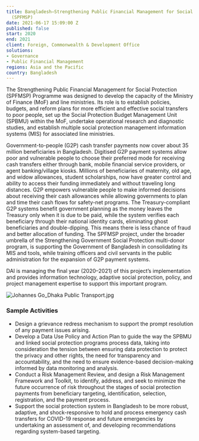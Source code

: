 ```yaml
---
title: Bangladesh—Strengthening Public Financial Management for Social Protection
  (SPFMSP)
date: 2021-06-17 15:09:00 Z
published: false
start: 2020
end: 2021
client: Foreign, Commonwealth & Development Office
solutions:
- Governance
- Public Financial Management
regions: Asia and the Pacific
country: Bangladesh
---
```


The Strengthening Public Financial Management for Social Protection (SPFMSP) Programme was designed to develop the capacity of the Ministry of Finance (MoF) and line ministries. Its role is to establish policies, budgets, and reform plans for more efficient and effective social transfers to poor people, set up the Social Protection Budget Management Unit (SPBMU) within the MoF, undertake operational research and diagnostic studies, and establish multiple social protection management information systems (MIS) for associated line ministries.

Government-to-people (G2P) cash transfer payments now cover about 35 million beneficiaries in Bangladesh. Digitised G2P payment systems allow poor and vulnerable people to choose their preferred mode for receiving cash transfers either through bank, mobile financial service providers, or agent banking/village kiosks. Millions of beneficiaries of maternity, old age, and widow allowances, student scholarships, now have greater control and ability to access their funding immediately and without traveling long distances. G2P empowers vulnerable people to make informed decisions about receiving their cash allowances while allowing governments to plan and time their cash flows for safety-net programs. The Treasury-compliant G2P systems benefit government planning as the money leaves the Treasury only when it is due to be paid, while the system verifies each beneficiary through their national identity cards, eliminating ghost beneficiaries and double-dipping. This means there is less chance of fraud and better allocation of funding. The SPFMSP project, under the broader umbrella of the Strengthening Government Social Protection multi-donor program, is supporting the Government of Bangladesh in consolidating its MIS and tools, while training officers and civil servants in the public administration for the expansion of G2P payment systems.

DAI is managing the final year (2020–2021) of this project’s implementation and provides information technology, adaptive social protection, policy, and project management expertise to support this important program. 

![Johannes Go_Dhaka Public Transport.jpg](/uploads/Johannes%20Go_Dhaka%20Public%20Transport.jpg)

### Sample Activities

* Design a grievance redress mechanism to support the prompt resolution of any payment issues arising.
* Develop a Data Use Policy and Action Plan to guide the way the SPBMU and linked social protection programs process data, taking into consideration the tension between ensuring data protection to protect the privacy and other rights, the need for transparency and accountability, and the need to ensure evidence-based decision-making informed by data monitoring and analysis.
* Conduct a Risk Management Review, and design a Risk Management Framework and Toolkit, to identify, address, and seek to minimize the future occurrence of risk throughout the stages of social protection payments from beneficiary targeting, identification, selection, registration, and the payment process.
* Support the social protection system in Bangladesh to be more robust, adaptive, and shock-responsive to hold and process emergency cash transfers for COVID-19 response and future emergencies by undertaking an assessment of, and developing recommendations regarding system-based targeting.